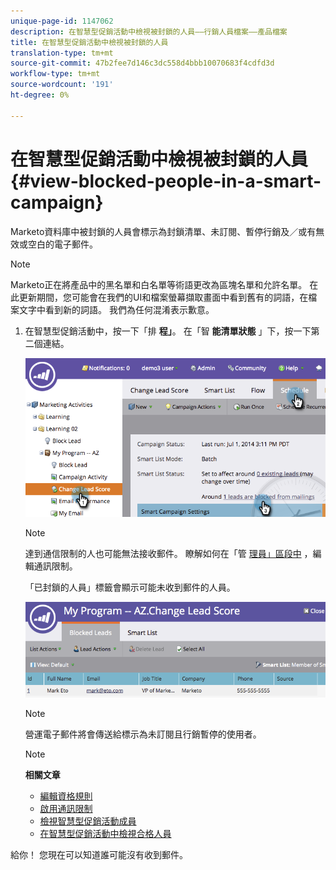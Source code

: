 ```yaml
---
unique-page-id: 1147062
description: 在智慧型促銷活動中檢視被封鎖的人員——行銷人員檔案——產品檔案
title: 在智慧型促銷活動中檢視被封鎖的人員
translation-type: tm+mt
source-git-commit: 47b2fee7d146c3dc558d4bbb10070683f4cdfd3d
workflow-type: tm+mt
source-wordcount: '191'
ht-degree: 0%

---
```



# 在智慧型促銷活動中檢視被封鎖的人員 {#view-blocked-people-in-a-smart-campaign}

Marketo資料庫中被封鎖的人員會標示為封鎖清單、未訂閱、暫停行銷及／或有無效或空白的電子郵件。

>[!NOTE]
>
>Marketo正在將產品中的黑名單和白名單等術語更改為區塊名單和允許名單。 在此更新期間，您可能會在我們的UI和檔案螢幕擷取畫面中看到舊有的詞語，在檔案文字中看到新的詞語。 我們為任何混淆表示歉意。

1. 在智慧型促銷活動中，按一下「排 **程」**。 在「智 **能清單狀態** 」下，按一下第二個連結。

   ![](assets/image2014-9-22-16-3a47-3a38.png)

   >[!NOTE]
   >
   >達到通信限制的人也可能無法接收郵件。 瞭解如何在「管 [理員」區段中](../../../../product-docs/administration/email-setup/enable-communication-limits.md) ，編輯通訊限制。

   「已封鎖的人員」標籤會顯示可能未收到郵件的人員。

   ![](assets/image2014-9-22-16-3a48-3a11.png)

   >[!NOTE]
   >
   >營運電子郵件將會傳送給標示為未訂閱且行銷暫停的使用者。

   >[!NOTE]
   >
   >**相關文章**
   >
   >    
   >    
   >    * [編輯資格規則](../../../../product-docs/core-marketo-concepts/smart-campaigns/using-smart-campaigns/edit-qualification-rules-in-a-smart-campaign.md)
   >    * [啟用通訊限制](../../../../product-docs/administration/email-setup/enable-communication-limits.md)
   >    * [檢視智慧型促銷活動成員](view-smart-campaign-members.md)
   >    * [在智慧型促銷活動中檢視合格人員](view-qualified-people-in-a-smart-campaign.md)


給你！ 您現在可以知道誰可能沒有收到郵件。
